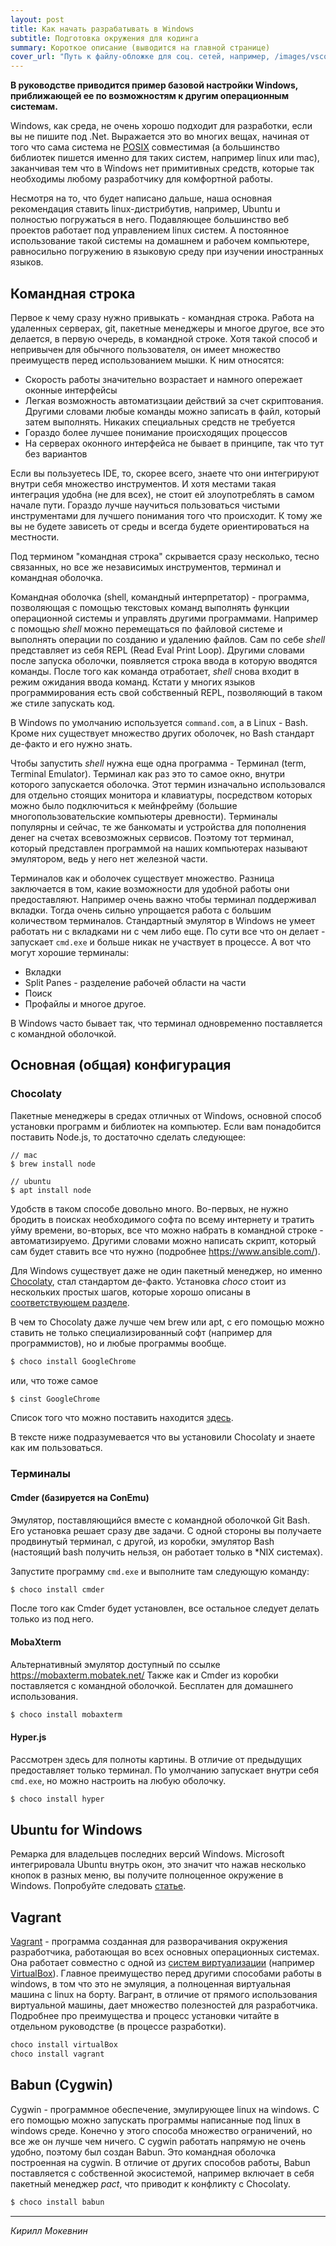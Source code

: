 ```yaml
---
layout: post
title: Как начать разрабатывать в Windows
subtitle: Подготовка окружения для кодинга
summary: Короткое описание (выводится на главной странице)
cover_url: "Путь к файлу-обложке для соц. сетей, например, /images/vscode_eslint.png"
---
```


**В руководстве приводится пример базовой настройки Windows, приближающей ее по возможностям к другим операционным системам.**

Windows, как среда, не очень хорошо подходит для разработки, если вы не пишите под .Net. Выражается это во многих вещах, начиная от того что сама система не [POSIX](https://ru.wikipedia.org/wiki/POSIX) совместимая (а большинство библиотек пишется именно для таких систем, например linux или mac), заканчивая тем что в Windows нет примитивных средств, которые так необходимы любому разработчику для комфортной работы.

Несмотря на то, что будет написано дальше, наша основная рекомендация ставить linux-дистрибутив, например, Ubuntu и полностью погружаться в него. Подавляющее большинство веб проектов работает под управлением linux систем. А постоянное использование такой системы на домашнем и рабочем компьютере, равносильно погружению в языковую среду при изучении иностранных языков.

## Командная строка

Первое к чему сразу нужно привыкать - командная строка. Работа на удаленных серверах, git, пакетные менеджеры и многое другое, все это делается, в первую очередь, в командной строке. Хотя такой способ и непривычен для обычного пользователя, он имеет множество преимуществ перед использованием мышки. К ним относятся:

* Скорость работы значительно возрастает и намного опережает оконные интерфейсы
* Легкая возможность автоматизцаии действий за счет скриптования. Другими словами любые команды можно записать в файл, который затем выполнять. Никаких специальных средств не требуется
* Гораздо более лучшее понимание происходящих процессов
* На серверах оконного интерфейса не бывает в принципе, так что тут без вариантов

Если вы пользуетесь IDE, то, скорее всего, знаете что они интегрируют внутри себя множество инструментов. И хотя местами такая интеграция удобна (не для всех), не стоит ей злоупотреблять в самом начале пути. Гораздо лучше научиться пользоваться чистыми инструментами для лучшего понимания того что происходит. К тому же вы не будете зависеть от среды и всегда будете ориентироваться на местности.

Под термином "командная строка" скрывается сразу несколько, тесно связанных, но все же независимых инструментов, терминал и командная оболочка.

Командная оболочка (shell, командный интерпретатор) - программа, позволяющая с помощью текстовых команд выполнять функции операционной системы и управлять другими программами. Например с помощью _shell_ можно перемещаться по файловой системе и выполнять операции по созданию и удалению файлов. Сам по себе _shell_ представляет из себя REPL (Read Eval Print Loop). Другими словами после запуска оболочки, появляется строка ввода в которую вводятся команды. После того как команда отработает, _shell_ снова входит в режим ожидания ввода команд. Кстати у многих языков программирования есть свой собственный REPL, позволяющий в таком же стиле запускать код.

В Windows по умолчанию используется `command.com`, а в Linux - Bash. Кроме них существует множество других оболочек, но Bash стандарт де-факто и его нужно знать.

Чтобы запустить _shell_ нужна еще одна программа - Терминал (term, Terminal Emulator). Терминал как раз это то самое окно, внутри которого запускается оболочка. Этот термин изначально использовался для отдельно стоящих монитора и клавиатуры, посредством которых можно было подключиться к мейнфрейму (большие многопользовательские компьютеры древности). Терминалы популярны и сейчас, те же банкоматы и устройства для пополнения денег на счетах всевозможных сервисов. Поэтому тот терминал, который представлен программой на наших компьютерах называют эмулятором, ведь у него нет железной части.

Терминалов как и оболочек существует множество. Разница заключается в том, какие возможности для удобной работы они предоставляют. Например очень важно чтобы терминал поддерживал вкладки. Тогда очень сильно упрощается работа с большим количеством терминалов. Стандартный эмулятор в Windows не умеет работать ни с вкладками ни с чем либо еще. По сути все что он делает - запускает `cmd.exe` и больше никак не участвует в процессе. А вот что могут хорошие терминалы:

* Вкладки
* Split Panes - разделение рабочей области на части
* Поиск
* Профайлы
и многое другое.

В Windows часто бывает так, что терминал одновременно поставляется с командной оболочкой.

## Основная (общая) конфигурация

### Chocolaty

Пакетные менеджеры в средах отличных от Windows, основной способ установки программ и библиотек на компьютер. Если вам понадобится поставить Node.js, то достаточно сделать следующее:

```
// mac
$ brew install node

// ubuntu
$ apt install node
```

Удобств в таком способе довольно много. Во-первых, не нужно бродить в поисках необходимого софта по всему интернету и тратить уйму времени, во-вторых, все что можно набрать в командной строке - автоматизируемо. Другими словами можно написать скрипт, который сам будет ставить все что нужно (подробнее https://www.ansible.com/).

Для Windows существует даже не один пакетный менеджер, но именно [Chocolaty](https://chocolatey.org/), стал стандартом де-факто. Установка _choco_ стоит из нескольких простых шагов, которые хорошо описаны в [соответствующем разделе](https://chocolatey.org/install).

В чем то Chocolaty даже лучше чем brew или apt, с его помощью можно ставить не только специализированный софт (например для программистов), но и любые программы вообще.

```sh
$ choco install GoogleChrome
```

или, что тоже самое

```sh
$ cinst GoogleChrome
```

Список того что можно поставить находится [здесь](https://chocolatey.org/packages).

В тексте ниже подразумевается что вы установили Chocolaty и знаете как им пользоваться.

### Терминалы

#### Cmder (базируется на ConEmu)

Эмулятор, поставляющийся вместе с командной оболочкой Git Bash. Его установка решает сразу две задачи. С одной стороны вы получаете продвинутый терминал, с другой, из коробки, эмулятор Bash (настоящий bash получить нельзя, он работает только в *NIX системах).

Запустите программу `cmd.exe` и выполните там следующую команду:

```sh
$ choco install cmder
```

После того как Cmder будет установлен, все остальное следует делать только из под него.

#### MobaXterm

Альтернативный эмулятор доступный по ссылке https://mobaxterm.mobatek.net/ Также как и Cmder из коробки поставляется с командной оболочкой. Бесплатен для домашнего использования.

```sh
$ choco install mobaxterm
```

#### Hyper.js

Рассмотрен здесь для полноты картины. В отличие от предыдущих предоставляет только терминал. По умолчанию запускает внутри себя `cmd.exe`, но можно настроить на любую оболочку.

```sh
$ choco install hyper
```

## Ubuntu for Windows

Ремарка для владельцев последних версий Windows. Microsoft интегрировала Ubuntu внутрь окон, это значит что нажав несколько кнопок в разных меню, вы получите полноценное окружение в Windows. Попробуйте следовать [статье](https://char.gd/blog/2017/how-to-set-up-the-perfect-modern-dev-environment-on-windows).

## Vagrant

[Vagrant](https://www.vagrantup.com/) - программа созданная для разворачивания окружения разработчика, работающая во всех основных операционных системах. Она работает совместно с одной из [систем виртуализации](https://ru.wikipedia.org/wiki/%D0%92%D0%B8%D1%80%D1%82%D1%83%D0%B0%D0%BB%D0%B8%D0%B7%D0%B0%D1%86%D0%B8%D1%8F) (например [VirtualBox](https://www.virtualbox.org/)). Главное преимущество перед другими способами работы в windows, в том что это не эмуляция, а полноценная виртуальная машина с linux на борту. Вагрант, в отличие от прямого использования виртуальной машины, дает множество полезностей для разработчика. Подробнее про преимущества и процесс установки читайте в отдельном руководстве (в процессе разработки).

```sh
choco install virtualBox
choco install vagrant
```

## Babun (Cygwin)

Cygwin - программное обеспечение, эмулирующее linux на windows. С его помощью можно запускать программы написанные под linux в windows среде. Конечно у этого способа множество ограничений, но все же он лучше чем ничего. С cygwin работать напрямую не очень удобно, поэтому был создан Babun. Это командная оболочка построенная на cygwin. В отличие от других способов работы, Babun поставляется с собственной экосистемой, например включает в себя пакетный менеджер _pact_, что приводит к конфликту с Chocolaty.


```sh
$ choco install babun
```

---

*Кирилл Мокевнин*
